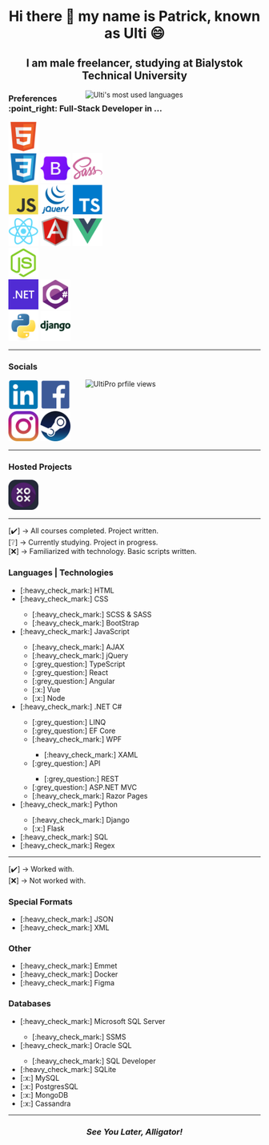 <h1 align="center">Hi there 👋 my name is Patrick, known as Ulti 😄</h1>

<h2 align="center">I am male freelancer, studying at Bialystok Technical University</h2>

<img src="https://github-readme-stats.vercel.app/api/top-langs/?username=UltiPro&langs_count=10&layout=pie&hide=HTML,PHP,C,C%2B%2b,Java,Makefile,Objective-C,Dockerfile,SHELL,HACK" alt="Ulti's most used languages" align="right" width="350"/>

<h3>Preferences :point_right: Full-Stack Developer in ...</h3>

<a href="https://developer.mozilla.org/en-US/docs/Web/HTML"><img src="./icons/html5.svg" width="60"/></a><br/>
<a href="https://developer.mozilla.org/en-US/docs/Web/CSS"><img src="./icons/css3.svg" width="60"/></a> <a href="https://getbootstrap.com/"><img src="./icons/bootstrap5.svg" width="60"/></a> <a href="https://sass-lang.com/"><img src="./icons/sass.svg" width="60"/></a><br/>
<a href="https://developer.mozilla.org/en-US/docs/Web/JavaScript"><img src="./icons/javascript.svg" width="60"/></a> <a href="https://jquery.com/"><img src="./icons/jquery.svg" width="60"/></a> <a href="https://www.typescriptlang.org/"><img src="./icons/typescript.svg" width="60"/></a><br/>
<a href="https://react.dev/"><img src="./icons/react.svg" width="60"/></a> <a href="https://angular.io/"><img src="./icons/angular.svg" width="60"/></a> <a href="https://vuejs.org/"><img src="./icons/vue.svg" width="60"/></a><br/>
<a href="https://nodejs.org/en"><img src="./icons/nodejs.svg" width="60"/></a><br/>
<a href="https://dotnet.microsoft.com/en-us/"><img src="./icons/dot-net.png" width="60"/></a> <a href="https://learn.microsoft.com/en-us/dotnet/csharp/"><img src="./icons/csharp.svg" width="60"/></a><br/>
<a href="https://www.python.org/"><img src="./icons/python.svg" width="60"/></a> <a href="https://www.djangoproject.com/"><img src="./icons/django.svg" width="60"/></a><br/>

<hr/>
  
### Socials

<img src="https://komarev.com/ghpvc/?username=UltiPro&label=Profile%20views&color=blueviolet&style=for-the-badge" alt="UltiPro prfile views" align="right" width="350" height="60"/>

<a href="https://www.linkedin.com/in/patryk-w%C3%B3jtowicz-534b42270/"><img src="./icons/linkedin.svg" width="60"/></a>
<a href="https://www.facebook.com/patryk.ulti/"><img src="./icons/facebook.svg" width="60"/></a>
<a href="https://www.instagram.com/ulti_pl/"><img src="./icons/instagram.png" width="60"/></a>
<a href="https://steamcommunity.com/id/ulti_pro/"><img src="./icons/steam.png" width="60"/></a>

<hr/>

### Hosted Projects

<a href="https://ultipro.github.io/TicTacToe/"><img src="./icons/projects/tictactoe.svg" width="60"/></a>

<hr/>

[:heavy_check_mark:] -> All courses completed. Project written.<br/>
[:grey_question:] -> Currently studying. Project in progress.<br/>
[:x:] -> Familiarized with technology. Basic scripts written.<br/>

### Languages | Technologies

<ul>
  <li>[:heavy_check_mark:] HTML</li>
  <li>[:heavy_check_mark:] CSS</li>
    <ul>
      <li>[:heavy_check_mark:] SCSS & SASS</li>
      <li>[:heavy_check_mark:] BootStrap</li>
    </ul>
  <li>[:heavy_check_mark:] JavaScript</li>
    <ul>
      <li>[:heavy_check_mark:] AJAX</li>
      <li>[:heavy_check_mark:] jQuery</li>
      <li>[:grey_question:] TypeScript</li>
      <li>[:grey_question:] React</li>
      <li>[:grey_question:] Angular</li>
      <li>[:x:] Vue</li>
      <li>[:x:] Node</li>
    </ul>
  <li>[:heavy_check_mark:] .NET C#</li>
     <ul>
        <li>[:grey_question:] LINQ</li>
        <li>[:grey_question:] EF Core</li>
        <li>[:heavy_check_mark:] WPF</li>
          <ul>
            <li>[:heavy_check_mark:] XAML</li>
          </ul>
        <li>[:grey_question:] API</li>
          <ul>
            <li>[:grey_question:] REST</li>
          </ul>
        <li>[:grey_question:] ASP.NET MVC</li>
        <li>[:heavy_check_mark:] Razor Pages</li>
     </ul>
  <li>[:heavy_check_mark:] Python</li>
     <ul>
        <li>[:heavy_check_mark:] Django</li>
        <li>[:x:] Flask</li>
     </ul>
  <li>[:heavy_check_mark:] SQL</li>
  <li>[:heavy_check_mark:] Regex</li>
</ul>

<hr/>

[:heavy_check_mark:] -> Worked with.<br/>
[:x:] -> Not worked with.<br/>

### Special Formats

<ul>  
  <li>[:heavy_check_mark:] JSON</li>
  <li>[:heavy_check_mark:] XML</li>
</ul>

### Other

<ul>
  <li>[:heavy_check_mark:] Emmet</li>
  <li>[:heavy_check_mark:] Docker</li>
  <li>[:heavy_check_mark:] Figma</li>
</ul>

### Databases

<ul>
  <li>[:heavy_check_mark:] Microsoft SQL Server</li>
    <ul>
      <li>[:heavy_check_mark:] SSMS</li>
    </ul>
  <li>[:heavy_check_mark:] Oracle SQL</li>
    <ul>
      <li>[:heavy_check_mark:] SQL Developer</li>
    </ul>
  <li>[:heavy_check_mark:] SQLite</li>
  <li>[:x:] MySQL</li>
  <li>[:x:] PostgresSQL</li>
  <li>[:x:] MongoDB</li>
  <li>[:x:] Cassandra</li>
</ul>

<hr/>

<h3 align="center"><i>See You Later, Alligator!</i></h3>
